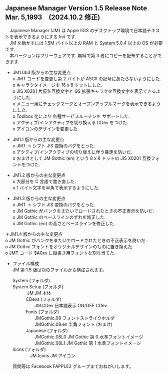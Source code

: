 ## Japanese Manager Version 1.5 Release Note  Mar. 5,1993　(2024.10.2 修正)
　Japanese Manager (JM) は Apple IIGS のデスクトップ環境で日本語テキストを表示できるようにする Init です.  
　JM を動かすには 1.5M バイト以上の RAM と System 5.0.4 以上の OS が必要です.  
　本バージョンはフリーウェアです.  無料で第 3 者にコピーを配布することができます.

* JM1.0b3 版からの主な変更点  
  o JMT コードを変更し第 2 バイトが ASCII の記号にあたらないようにした.  
  o キャラクタイメージを 16 x 8 ドットにした.  
  o JIS X0201 片仮名互換文字と GS 拡張キャラクタ互換文字を表示できるようにした.  
  o メニュー用にチェックマークとオープンアップルマークを表示できるようにした.  
  o Toolbox 化により 各種サービスルーチンを サポートした.  
  o アクティブ/インアクティブを切り換える CDev をつけた.  
  o アイコンのデザインを変更した.  
  
* JM1.1 版からの主な変更点  
  o JMT -> シフト JIS 変換のバグをとった.  
  o アクティブ/インアクティブの切り替えに伴う暴走を防いだ.  
  o おまけとして JM Gothic (en) という 8 x 8 ドットの JIS X0201 互換フォントをつけた.  
  
* JM1.2 版からの主な変更点  
  o 大部分を C 言語で書き直した.  
  o 1 バイト文字を半角で表示するようにした.  
  
* JM1.3 版からの主な変更点  
  o JMT -> シフト JIS 変換のバグをとった.  
  o JM Gothic がバンクをまたいでロードされたときの不正表示を防いだ.  
  o JM Gothic のベースラインのずれを修正した.  
  o JM Gothic (en) の高さとベースラインを修正した.  
  
＊JM1.4 版からの主な変更点  
  o JM Gothic がバンクをまたいでロードされたときの不正表示を防いだ.  
  o JM Gothic フォントをオリジナルデザインのものに置き換えた.  
  o JMT コード $A0xx に縦書き用フォントを割り当てた.  
  
* ファイル構成  
  JM 第 1.5 版は次のファイルから構成されます。  
  
  System (フォルダ)  
      System.Setup (フォルダ)  
　　　    JM                   JM 本体  
　　　CDevs (フォルダ)  
　　　　　JM.CDev              日本語表示 ON/OFF CDev  
　　　Fonts (フォルダ)  
　　　　　JMGothic.08          フォントストライクホルダ  
　　　　　JMGothic.08.en       半角フォント (おまけ)  
　　　Japanese (フォルダ)  
　　　　　JMGothic.08L0        JM Gothic 第 0 水準フォントイメージ  
　　　　　JMGothic.08L1        JM Gothic 第 1 水準フォントイメージ  
  Icons (フォルダ)  
  　　　　JM.Icons             JM アイコン  

  質問等は Facebook FAPPLE2 グループまでおねがいします。
